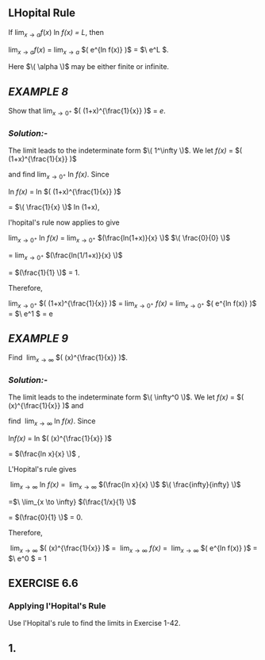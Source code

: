 ## LHopital Rule

If $\lim_{x \to a} f(x)$ ln *f(x) = L*, then

$\lim_{x \to a} f(x)$ = $\lim_{x \to a}$  $\( e^{ln f(x)} )\$ = $\ e^L \$.

Here $\( \alpha \)$ may be either finite or infinite.



## __*EXAMPLE 8*__

Show that $\lim_{x \to 0^+}$  $\( (1+x)^{\frac{1}{x}} )\$ = *e*.

### __*Solution:-*__   
The limit leads to the indeterminate form  $\( 1^\infty \)$. We let *f(x)* = $\( (1+x)^{\frac{1}{x}} )\$ 

and find $\lim_{x \to 0^+}$ ln *f(x)*. Since

ln *f(x)* = ln $\( (1+x)^{\frac{1}{x}} )\$

 = $\( \frac{1}{x} \)$ ln (1+x),
 

 l'hopital's rule now applies to give    
 
 $\lim_{x \to 0^+}$ ln *f(x)* =  $\lim_{x \to 0^+}$  $(\frac{ln(1+x)}{x} \)$         $\( \frac{0}{0} \)$

= $\lim_{x \to 0^+}$ $(\frac{ln(1/1+x)}{x} \)$

= $(\frac{1}{1} \)$  = 1.

Therefore,

$\lim_{x \to 0^+}$  $\( (1+x)^{\frac{1}{x}} )\$ = $\lim_{x \to 0^+}$ *f(x)* =  $\lim_{x \to 0^+}$ $\( e^{ln f(x)} )\$  = $\ e^1 \$
= e

## __*EXAMPLE 9*__

Find $\ \lim_{x \to \infty}$ $\( (x)^{\frac{1}{x}} )\$.

### __*Solution:-*__
The limit leads to the indeterminate form $\( \infty^0 \)$. We let *f(x)* = $\( (x)^{\frac{1}{x}} )\$ and

find  $\ \lim_{x \to \infty}$ ln *f(x)*. Since 

ln*f(x)* = ln $\( (x)^{\frac{1}{x}} )\$

=  $(\frac{ln x}{x} \)$ ,

L'Hopital's rule gives

$\ \lim_{x \to \infty}$ ln *f(x)* = $\ \lim_{x \to \infty}$ $(\frac{ln x}{x} \)$         $\( \frac{infty}{infty} \)$

=$\ \lim_{x \to \infty} $(\frac{1/x}{1} \)$

= $(\frac{0}{1} \)$ = 0.

Therefore,

$\ \lim_{x \to \infty}$ $\( (x)^{\frac{1}{x}} )\$ = $\ \lim_{x \to \infty}$ *f(x)* = $\ \lim_{x \to \infty}$ $\( e^{ln f(x)} )\$ =  $\ e^0 \$
= 1



## EXERCISE 6.6

### Applying l'Hopital's Rule
 Use l'Hopital's rule to find the limits in Exercise 1-42.
 ## 1.
